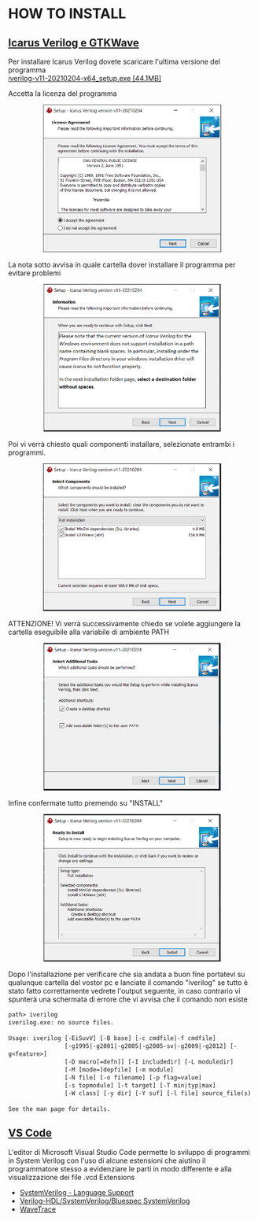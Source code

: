 # HOW TO INSTALL

## [Icarus Verilog e GTKWave](https://bleyer.org/icarus/) <br>

Per installare Icarus Verilog dovete scaricare l'ultima versione del programma <br>
[iverilog-v11-20210204-x64_setup.exe [44.1MB]](https://bleyer.org/icarus/iverilog-v11-20210204-x64_setup.exe)

Accetta la licenza del programma
<p align="center">
<img height="300" weight="400" style="align:center" src="https://github.com/fralabi/images/blob/main/COMPUTER_ENGINEERING/Capture.PNG">
</p>

La nota sotto avvisa in quale cartella dover installare il programma per evitare problemi
<p align="center">
<img height="300" weight="400" style="align:center" src="https://github.com/fralabi/images/blob/main/COMPUTER_ENGINEERING/Capture1.PNG">
</p>

Poi vi verrà chiesto quali componenti installare, selezionate entrambi i programmi.
<p align="center">
<img height="300" weight="400" style="align:center" src="https://github.com/fralabi/images/blob/main/COMPUTER_ENGINEERING/Capture2.PNG">
</p>

ATTENZIONE! Vi verrà successivamente chiedo se volete aggiungere la cartella eseguibile alla variabile di ambiente PATH
<p align="center">
<img height="300" weight="400" style="align:center" src="https://github.com/fralabi/images/blob/main/COMPUTER_ENGINEERING/Capture3.PNG">
</p>

Infine confermate tutto premendo su "INSTALL"
<p align="center">
<img height="300" weight="400" style="align:center" src="https://github.com/fralabi/images/blob/main/COMPUTER_ENGINEERING/Capture4.PNG">
</p>

Dopo l'installazione per verificare che sia andata a buon fine portatevi su qualunque cartella del vostor pc e lanciate il comando "iverilog" se tutto è stato fatto correttamente vedrete l'output seguente, in caso contrario vi spunterà una schermata di errore che vi avvisa che il comando non esiste
``` 
path> iverilog
iverilog.exe: no source files.

Usage: iverilog [-EiSuvV] [-B base] [-c cmdfile|-f cmdfile]
                [-g1995|-g2001|-g2005|-g2005-sv|-g2009|-g2012] [-g<feature>]
                [-D macro[=defn]] [-I includedir] [-L moduledir]
                [-M [mode=]depfile] [-m module]
                [-N file] [-o filename] [-p flag=value]
                [-s topmodule] [-t target] [-T min|typ|max]
                [-W class] [-y dir] [-Y suf] [-l file] source_file(s)

See the man page for details.
```

## [VS Code](https://code.visualstudio.com/download) <br>
L'editor di Microsoft Visual Studio Code permette lo sviluppo di programmi in System Verilog con l'uso di alcune estensioni che aiutino il programmatore stesso
a evidenziare le parti in modo differente e alla visualizzazione dei file .vcd
Extensions
- [SystemVerilog - Language Support](https://marketplace.visualstudio.com/items?itemName=eirikpre.systemverilog)
- [Verilog-HDL/SystemVerilog/Bluespec SystemVerilog](https://marketplace.visualstudio.com/items?itemName=mshr-h.VerilogHDL)
- [WaveTrace](https://marketplace.visualstudio.com/items?itemName=wavetrace.wavetrace)

